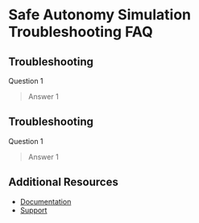 # Safe Autonomy Simulation Troubleshooting FAQ

<!--This document is a place to capture questions that have come up repeatedly by existing users and that can be answered in a helpful manner through written documentation. The contents included here should be generalizable enough to apply to all users with the same or similar questions. This is not an appropriate place to document issues or questions that are individualized to a particular environment or use case.-->

## <!--Section 1--> Troubleshooting

<!--Use section headings to group similar types of questions together. For instance, you might rename Section 1 to Initial Configuration Troubleshooting -->

Question 1
<!--Replace the text Question 1 with the language of the first FAQ-->
> Answer 1
<!--Replace the text Answer 1 with the corresponding answer/solution. Do not remove the formatting to display this text as a pull quote. Repeat the question and answer pattern as many times as necessary-->

<!-- markdownlint-disable-next-line -->
## <!--Section 2--> Troubleshooting

<!--Don't forget to update the section heading. For instance, you might rename Section 2 to Initial Usage Troubleshooting -->

Question 1
<!--Replace the text Question 1 with the language of the first FAQ-->
> Answer 1
<!--Replace the text Answer 1 with the corresponding answer/solution. Do not remove the formatting to display this text as a pull quote. Repeat the question and answer pattern as many times as necessary-->

## Additional Resources

- [Documentation](../README.md#documentation)
- [Support](../README.md#support)
